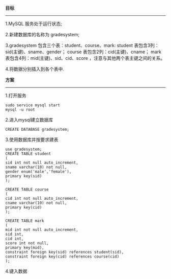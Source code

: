 **目标**
***

1.MySQL 服务处于运行状态;

2.新建数据库的名称为 gradesystem;

3.gradesystem 包含三个表：student、course、mark:
student 表包含3列：sid(主键)、sname、gender；
course 表包含2列：cid(主键)、cname；
mark 表包含4列：mid(主键)、sid、cid、score ，注意与其他两个表主键之间的关系。

4.将数据分别插入到各个表中.

**方案**
***

1.打开服务
```
sudo service mysql start
mysql -u root
```

2.进入mysql建立数据库
```
CREATE DATABASE gradesystem;
```

3.使用数据库并按要求建表
```
use gradesystem;
CREATE TABLE student
(
sid int not null auto_increment,
sname varchar(10) not null,
gender enum('male','female'),
primary key(sid)
);
```
```
CREATE TABLE course
(
cid int not null auto_increment,
cname varchar(10) not null,
primary key(cid)
);
```
```
CREATE TABLE mark
(
mid int not null auto_increment,
sid int,
cid int,
score int not null,
primary key(mid),
constraint foreign key(sid) references student(sid),
constraint foreign key(cid) references course(cid)
);
```

4.键入数据
